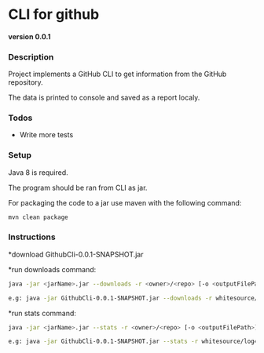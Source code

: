 # CLI for github 
#### version 0.0.1

### Description
Project implements a GitHub CLI to get information from the GitHub repository.

The data is printed to console and saved as a report localy.

### Todos
 - Write more tests

 
### Setup
Java 8 is required.

The program should be ran from CLI as jar.

For packaging the code to a jar use maven with the following command:
```sh
mvn clean package

```

### Instructions

*download GithubCli-0.0.1-SNAPSHOT.jar

*run downloads command:

```sh
java -jar <jarName>.jar --downloads -r <owner>/<repo> [-o <outputFilePath>]

e.g: java -jar GithubCli-0.0.1-SNAPSHOT.jar --downloads -r whitesource/log4j-detect-distribution -o c:\tmp\downloads.txt

```

*run stats command:

```sh
java -jar <jarName>.jar --stats -r <owner>/<repo> [-o <outputFilePath>]

e.g: java -jar GithubCli-0.0.1-SNAPSHOT.jar --stats -r whitesource/log4j-detect-distribution -o c:\tmp\stats.txt

```
